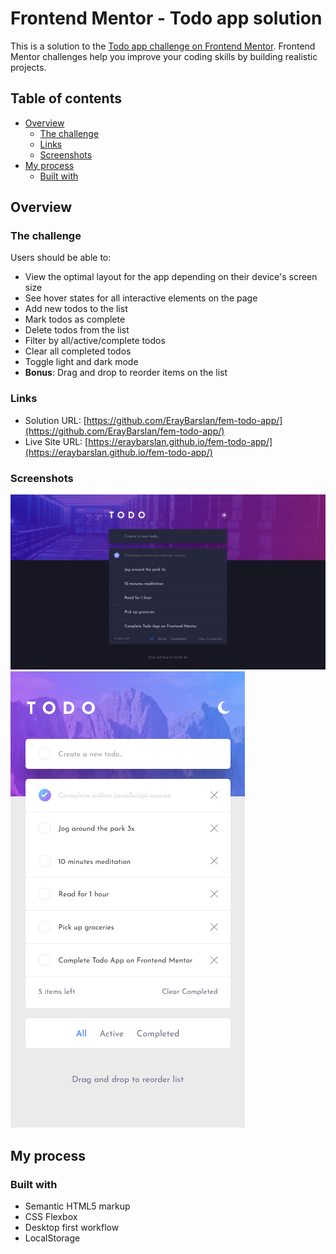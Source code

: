 # Frontend Mentor - Todo app solution

This is a solution to the [Todo app challenge on Frontend Mentor](https://www.frontendmentor.io/challenges/todo-app-Su1_KokOW). Frontend Mentor challenges help you improve your coding skills by building realistic projects. 

## Table of contents

- [Overview](#overview)
  - [The challenge](#the-challenge)
  - [Links](#links)
  - [Screenshots](#screenshots)
- [My process](#my-process)
  - [Built with](#built-with)

## Overview

### The challenge

Users should be able to:

- View the optimal layout for the app depending on their device's screen size
- See hover states for all interactive elements on the page
- Add new todos to the list
- Mark todos as complete
- Delete todos from the list
- Filter by all/active/complete todos
- Clear all completed todos
- Toggle light and dark mode
- **Bonus**: Drag and drop to reorder items on the list

### Links

- Solution URL: [https://github.com/ErayBarslan/fem-todo-app/](https://github.com/ErayBarslan/fem-todo-app/)
- Live Site URL: [https://eraybarslan.github.io/fem-todo-app/](https://eraybarslan.github.io/fem-todo-app/)

### Screenshots

![desktop_solution](/screenshots/todo-app-desktop.png)
![mobile_solution](/screenshots/todo-app-mobile.png)

## My process

### Built with

- Semantic HTML5 markup
- CSS Flexbox
- Desktop first workflow
- LocalStorage
